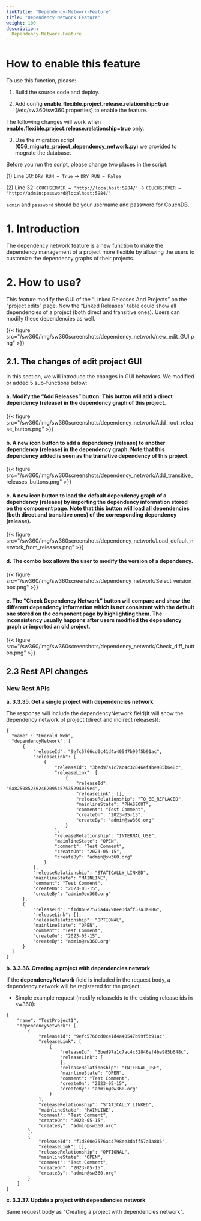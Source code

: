 ```yaml
---
linkTitle: "Dependency-Network-Feature"
title: "Dependency Network Feature"
weight: 100
description:
  Dependency-Network-Feature
---
```


# **How to enable this feature**

To use this function, please:

1. Build the source code and deploy.

2. Add config **enable.flexible.project.release.relationship=true** (/etc/sw360/sw360.properties) to enable the feature.

The following changes will work when **enable.flexible.project.release.relationship=true** only.

3. Use the migration script (**056_migrate_project_dependency_network.py**) we provided to mograte the database.

 Before you run the script, please change two places in the script:

 (1) Line 30: ```DRY_RUN = True``` -> ```DRY_RUN = False```

 (2) Line 32: ```COUCHSERVER = 'http://localhost:5984/'``` -> ```COUCHSERVER = 'http://admin:password@localhost:5984/'```

 ```admin``` and ```password``` should be your username and password for CouchDB.

# **1. Introduction**

The dependency network feature is a new function to make the dependency management of a project more flexible by allowing the users to customize the dependency graphs of their projects.

# **2. How to use?**
This feature modify the GUI of the “Linked Releases And Projects” on the “project edits” page.
Now the “Linked Releases” table could show all dependencies of a project (both direct and transitive ones). Users can modify these dependencies as well.

{{< figure src="/sw360/img/sw360screenshots/dependency_network/new_edit_GUI.png" >}}

## **2.1. The changes of edit project GUI**
In this section, we will introduce the changes in GUI behaviors. We modified or added 5 sub-functions below:

#### **a. Modify the “Add Releases” button: This button will add a direct dependency (release) in the dependency graph of this project.**

{{< figure src="/sw360/img/sw360screenshots/dependency_network/Add_root_release_button.png" >}}

#### **b. A new icon button to add a dependency (release) to another dependency (release) in the dependency graph. Note that this dependency added is seen as the transitive dependency of this project.**

{{< figure src="/sw360/img/sw360screenshots/dependency_network/Add_transitive_releases_buttons.png" >}}

#### **c. A new icon button to load the default dependency graph of a dependency (release) by importing the dependency information stored on the component page. Note that this button will load all dependencies (both direct and transitive ones) of the corresponding dependency (release).**

{{< figure src="/sw360/img/sw360screenshots/dependency_network/Load_default_network_from_releases.png" >}}

#### **d. The combo box allows the user to modify the version of a dependency.**

{{< figure src="/sw360/img/sw360screenshots/dependency_network/Select_version_box.png" >}}

#### **e. The “Check Dependency Network” button will compare and show the different dependency information which is not consistent with the default one stored on the component page by highlighting them. The inconsistency usually happens after users modified the dependency graph or imported an old project.**

{{< figure src="/sw360/img/sw360screenshots/dependency_network/Check_diff_button.png" >}}

## **2.3 Rest API changes**

### New Rest APIs

**a. 3.3.35. Get a single project with dependencies network**

The response will include the dependencyNetwork field(It will show the dependency network of project (direct and indirect releases)):

```
{
  "name" : "Emerald Web",
  "dependencyNetwork": [
      {
          "releaseId": "9efc5766cd0c41d4a40547b99f5b91ac",
          "releaseLink": [
              {
                  "releaseId": "3bed97a1c7ac4c32846ef4be985b648c",
                  "releaseLink": [
                      {
                          "releaseId": "6a8250852362462095c57535294039e4",
                          "releaseLink": [],
                          "releaseRelationship": "TO_BE_REPLACED",
                          "mainlineState": "PHASEOUT",
                          "comment": "Test Comment",
                          "createOn": "2023-05-15",
                          "createBy": "admin@sw360.org"
                      }
                  ],
                  "releaseRelationship": "INTERNAL_USE",
                  "mainlineState": "OPEN",
                  "comment": "Test Comment",
                  "createOn": "2023-05-15",
                  "createBy": "admin@sw360.org"
              }
          ],
          "releaseRelationship": "STATICALLY_LINKED",
          "mainlineState": "MAINLINE",
          "comment": "Test Comment",
          "createOn": "2023-05-15",
          "createBy": "admin@sw360.org"
      },
      {
          "releaseId": "f1d860e7576a44798ee3daff57a3a886",
          "releaseLink": [],
          "releaseRelationship": "OPTIONAL",
          "mainlineState": "OPEN",
          "comment": "Test Comment",
          "createOn": "2023-05-15",
          "createBy": "admin@sw360.org"
      }
  ]
}
```

**b. 3.3.36. Creating a project with dependencies network**

If the **dependencyNetwork** field is included in the request body, a dependency network will be registered for the project.

- Simple example request (modify releaseIds to the existing release ids in sw360):

```
{
    "name": "TestProject1",
    "dependencyNetwork": [
        {
            "releaseId": "9efc5766cd0c41d4a40547b99f5b91ac",
            "releaseLink": [
                {
                    "releaseId": "3bed97a1c7ac4c32846ef4be985b648c",
                    "releaseLink": [
                    ],
                    "releaseRelationship": "INTERNAL_USE",
                    "mainlineState": "OPEN",
                    "comment": "Test Comment",
                    "createOn": "2023-05-15",
                    "createBy": "admin@sw360.org"
                }
            ],
            "releaseRelationship": "STATICALLY_LINKED",
            "mainlineState": "MAINLINE",
            "comment": "Test Comment",
            "createOn": "2023-05-15",
            "createBy": "admin@sw360.org"
        },
        {
            "releaseId": "f1d860e7576a44798ee3daff57a3a886",
            "releaseLink": [],
            "releaseRelationship": "OPTIONAL",
            "mainlineState": "OPEN",
            "comment": "Test Comment",
            "createOn": "2023-05-15",
            "createBy": "admin@sw360.org"
        }
    ]
}
```

**c. 3.3.37. Update a project with dependencies network**

Same request body as "Creating a project with dependencies network".
